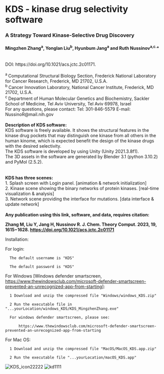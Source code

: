 # KDS - kinase drug selectivity software
### A Strategy Toward Kinase-Selective Drug Discovery 
#### Mingzhen Zhang<sup>a</sup>, Yonglan Liu<sup>b</sup>, Hyunbum Jang<sup>a</sup> and Ruth Nussinov<sup>a,c.</sup>*
<br>
DOI: https://doi.org/10.1021/acs.jctc.2c01171.<br>
<br>
<sup>a </sup>Computational Structural Biology Section, Frederick National Laboratory for Cancer Research, Frederick, MD 21702, U.S.A.<br>
<sup>b </sup>Cancer Innovation Laboratory, National Cancer Institute, Frederick, MD 21702, U.S.A.<br>
<sup>c </sup>Department of Human Molecular Genetics and Biochemistry, Sackler School of Medicine, Tel Aviv University, Tel Aviv 69978, Israel<br>
For any questions, please contact: Tel: 301-846-5579 E-mail: NussinoR@mail.nih.gov <br>
<br>
<strong>Description of KDS software:</strong><br>
KDS software is freely available. It shows the structural features in the kinase drug pockets that may distinguish one kinase from all others in the human kinome, which is expected benefit the design of the kinase drugs with the desired selectivity. <br>
The KDS software is developed by using Unity (Unity 2021.3.8f1).<br> The 3D assets in the software are generated by Blender 3.1 (python 3.10.2) and PyMol (2.5.2).<br> 
<br><br>
<strong>KDS has three scenes:</strong><br>
  1. Splash screen with Login panel. [animation & network initialization] <br>
  2. Kinase scene showing the binary networks of protein kinases. [real-time visualization & analysis] <br>
  3. Network scene providing the interface for mutations. [data interface & update network]
<br><br>
<strong>Any publication using this link, software, and data, requires citation:</strong> <br>

<strong>Zhang M, Liu Y, Jang H, Nussinov R. J. Chem. Theory Comput. 2023, 19, 1615−1628. https://doi.org/10.1021/acs.jctc.2c01171 </strong>

Installation:
  
  For login:
  
      The default username is "KDS"
  
      The default password is "KDS"
      
      
  For Windows [Windows defender smartscreen, 
  https://www.thewindowsclub.com/microsoft-defender-smartscreen-prevented-an-unrecognized-app-from-starting]:
  
      1 Download and unzip the compressed file "Windows/windows_KDS.zip"
      
      2 Run the executable file in "...yourLocation/windows_KDS/KDS_MingzhenZhang.exe"
      
      For windows defender smartscreen, please see:
      
          https://www.thewindowsclub.com/microsoft-defender-smartscreen-prevented-an-unrecognized-app-from-starting
 
  For Mac OS:
 
      1 Download and unzip the compressed file "MacOS/MacOS_KDS.app.zip" 
      
      2 Run the executable file "...yourLocation/macOS_KDS.app"

![KDS_icon22222](https://user-images.githubusercontent.com/113205192/190409493-3c912ce5-8b3b-4fcf-b7d0-d169617c9ce0.png)
![kd1111](https://user-images.githubusercontent.com/113205192/190409711-29cadacb-9611-4988-8946-4648a91db67d.JPG)



